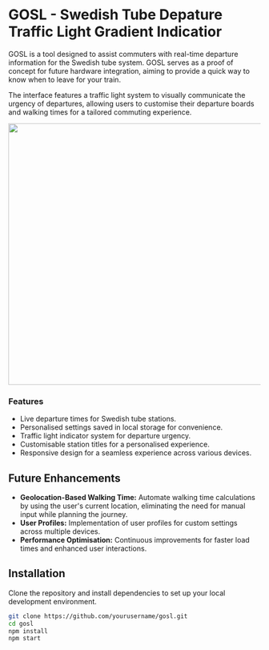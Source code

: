 # GOSL - Swedish Tube Depature Traffic Light Gradient Indicatior

GOSL is a tool designed to assist commuters with real-time departure information for the Swedish tube system. GOSL serves as a proof of concept for future hardware integration, aiming to provide a quick way to know when to leave for your train.

The interface features a traffic light system to visually communicate the urgency of departures, allowing users to customise their departure boards and walking times for a tailored commuting experience.

<p align="center">
  <img width="522" src="https://github.com/Harry-Yates/gosl/assets/82885837/77eb7613-5ba3-4efd-87ac-0a8f7be14bc1">
</p>

### Features

- Live departure times for Swedish tube stations.
- Personalised settings saved in local storage for convenience.
- Traffic light indicator system for departure urgency.
- Customisable station titles for a personalised experience.
- Responsive design for a seamless experience across various devices.

## Future Enhancements

- **Geolocation-Based Walking Time:** Automate walking time calculations by using the user's current location, eliminating the need for manual input while planning the journey.
- **User Profiles:** Implementation of user profiles for custom settings across multiple devices.
- **Performance Optimisation:** Continuous improvements for faster load times and enhanced user interactions.

## Installation

Clone the repository and install dependencies to set up your local development environment.

```bash
git clone https://github.com/yourusername/gosl.git
cd gosl
npm install
npm start
```
